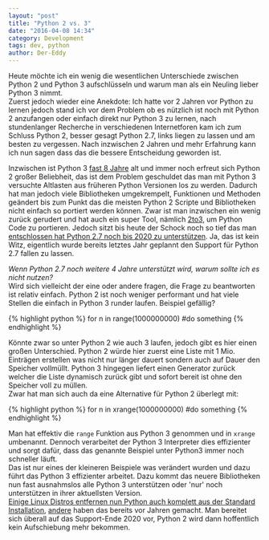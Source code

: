 ```yaml
---
layout: "post"
title: "Python 2 vs. 3"
date: "2016-04-08 14:34"
category: Development
tags: dev, python
author: Der-Eddy
---
```

Heute möchte ich ein wenig die wesentlichen Unterschiede zwischen Python 2 und Python 3 aufschlüsseln und warum man als ein Neuling lieber Python 3 nimmt.  
Zuerst jedoch wieder eine Anekdote: Ich hatte vor 2 Jahren vor Python zu lernen jedoch stand ich vor dem Problem ob es nützlich ist noch mit Python 2 anzufangen oder einfach direkt nur Python 3 zu lernen, nach stundenlanger Recherche in verschiedenen Internetforen kam ich zum Schluss Python 2, besser gesagt Python 2.7, links liegen zu lassen und am besten zu vergessen. Nach inzwischen 2 Jahren und mehr Erfahrung kann ich nun sagen dass das die bessere Entscheidung geworden ist.

Inzwischen ist Python 3 [fast 8 Jahre](https://www.python.org/download/releases/3.0/) alt und immer noch erfreut sich Python 2 großer Beliebheit, das ist dem Problem geschuldet das man mit Python 3 versuchte Altlasten aus früheren Python Versionen los zu werden. Dadurch hat man jedoch viele Bibliotheken umgekrempelt, Funktionen und Methoden geändert bis zum Punkt das die meisten Python 2 Scripte und Bibliotheken nicht einfach so portiert werden können. Zwar ist man inzwischen ein wenig zurück gerudert und hat auch ein super Tool, nämlich [2to3](https://docs.python.org/2/library/2to3.html), um Python Code zu portieren. Jedoch sitzt bis heute der Schock noch so tief das man [entschlossen hat Python 2.7 noch bis 2020 zu unterstützen](https://hg.python.org/peps/rev/76d43e52d978). Ja, das ist kein Witz, eigentlich wurde bereits letztes Jahr geplannt den Support für Python 2.7 fallen zu lassen.

*Wenn Python 2.7 noch weitere 4 Jahre unterstützt wird, warum sollte ich es nicht nutzen?*  
Wird sich vielleicht der eine oder andere fragen, die Frage zu beantworten ist relativ einfach. Python 2 ist noch weniger performant und hat viele Stellen die einfach in Python 3 runder laufen. Beispiel gefällig?

{% highlight python %}
for n in range(1000000000)
    #do something
{% endhighlight %}

Könnte zwar so unter Python 2 wie auch 3 laufen, jedoch gibt es hier einen großen Unterschied. Python 2 würde hier zuerst eine Liste mit 1 Mio. Einträgen erstellen was nicht nur länger dauert sondern auch auf Dauer den Speicher vollmüllt. Python 3 hingegen liefert einen Generator zurück welcher die Liste dynamisch zurück gibt und sofort bereit ist ohne den Speicher voll zu müllen.  
Zwar hat man sich auch da eine Alternative für Python 2 überlegt mit:

{% highlight python %}
for n in xrange(1000000000)
    #do something
{% endhighlight %}

Man hat effektiv die `range` Funktion aus Python 3 genommen und in `xrange` umbenannt. Dennoch verarbeitet der Python 3 Interpreter dies effizienter und sorgt dafür, dass das genannte Beispiel unter Python3 immer noch schneller läuft.  
Das ist nur eines der kleineren Beispiele was verändert wurden und dazu führt das Python 3 effizienter arbeitet. Dazu kommt das neuere Bibliotheken nun fast ausnahmslos alle Python 3 unterstützen oder 'nur' noch unterstützen in ihrer aktuellsten Version.  
[Einige Linux Distros entfernen nun Python auch komplett aus der Standard Installation](https://lists.ubuntu.com/archives/ubuntu-devel/2015-June/038799.html), [andere](https://www.archlinux.org/news/python-is-now-python-3/) haben das bereits vor Jahren gemacht. Man bereitet sich überall auf das Support-Ende 2020 vor, Python 2 wird dann hoffentlich kein Aufschiebung mehr bekommen.
